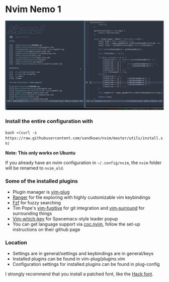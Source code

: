 # Nvim Nemo 1

![configuration="16pt Hack font, Nord colorscheme, i3wm"](ConfigPic.png)

### Install the entire configuration with 

```bash <(curl -s https://raw.githubusercontent.com/sandkoan/nvim/master/utils/install.sh)```

**Note: This only works on Ubuntu**

If you already have an nvim configuration in ```~/.config/nvim```, the ```nvim``` folder will be renamed to ```nvim_old```.

### Some of the installed plugins

* Plugin manager is [vim-plug](https://github.com/junegunn/vim-plug)
* [Ranger](https://github.com/ranger/ranger) for file exploring with highly customizable vim keybindings
* [Fzf](https://github.com/junegunn/fzf) for fuzzy searching
* Tim Pope's [vim-fugitive](https://github.com/tpope/vim-fugitive) for git integration and [vim-surround](https://github.com/tpope/vim-surround) for surrounding things
* [Vim-which-key](https://github.com/liuchengxu/vim-which-key) for Spacemacs-style leader popup 
* You can get language support via [coc.nvim](https://github.com/neoclide/coc.nvim), follow the set-up instructions on their github page

### Location

* Settings are in general/settings and keybindings are in general/keys
* Installed plugins can be found in vim-plug/plugins.vim
* Configuration settings for installed plugins can be found in plug-config

I strongly recommend that you install a patched font, like the [Hack font](https://github.com/ryanoasis/nerd-fonts/tree/master/patched-fonts/Hack).

